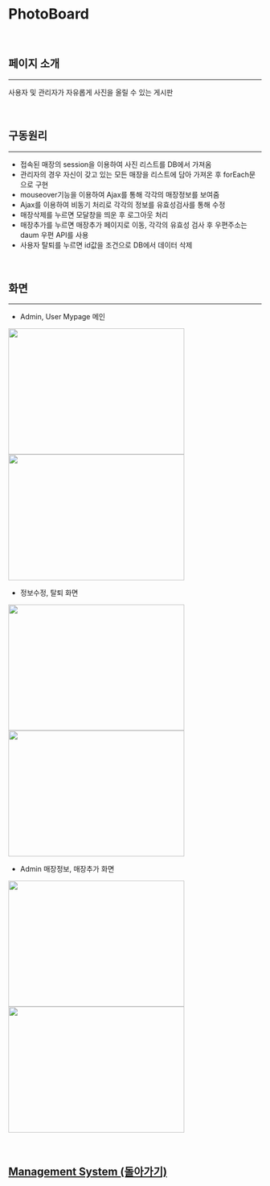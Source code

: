# PhotoBoard

<br>

## 페이지 소개

<hr>

사용자 및 관리자가 자유롭게 사진을 올릴 수 있는 게시판

<br>

## 구동원리

<hr>
 
 - 접속된 매장의 session을 이용하여 사진 리스트를 DB에서 가져옴
 - 관리자의 경우 자신이 갖고 있는 모든 매장을 리스트에 담아 가져온 후 forEach문으로 구현
 - mouseover기능을 이용하여 Ajax를 통해 각각의 매장정보를 보여줌
 - Ajax를 이용하여 비동기 처리로 각각의 정보를 유효성검사를 통해 수정
 - 매장삭제를 누르면 모달창을 띄운 후 로그아웃 처리
 - 매장추가를 누르면 매장추가 페이지로 이동, 각각의 유효성 검사 후 우편주소는 daum 우편 API를 사용
 - 사용자 탈퇴를 누르면 id값을 조건으로 DB에서 데이터 삭제
 
<br>
 
## 화면

<hr>

 - Admin, User Mypage 메인
 
 
<img width = "350px" height = "250px" src = "https://user-images.githubusercontent.com/42988982/49773074-f24b1880-fd32-11e8-9c73-4e9f831f7c4d.PNG"> <img width = "350px" height = "250px" src = "https://user-images.githubusercontent.com/42988982/49773079-f5de9f80-fd32-11e8-8563-5f56abd6a4a6.PNG">


 - 정보수정, 탈퇴 화면
 
 
<img width = "350px" height = "250px" src = "https://user-images.githubusercontent.com/42988982/49773432-6cc86800-fd34-11e8-9ed0-714885988b12.PNG"> <img width = "350px" height = "250px" src = "https://user-images.githubusercontent.com/42988982/49773475-aa2cf580-fd34-11e8-9e8e-3c3f1c23bb97.PNG">
 
 
 - Admin 매장정보, 매장추가 화면
 
 
<img width = "350px" height = "250px" src = "https://user-images.githubusercontent.com/42988982/49773529-dc3e5780-fd34-11e8-8b7d-4e86b68c357e.png"> <img width = "350px" height = "250px" src = "https://user-images.githubusercontent.com/42988982/49773532-de081b00-fd34-11e8-85b0-874c3b0b5c09.PNG"> 

<br>

## [Management System (돌아가기)](../README.md#상세-기능-및-화면) <br>



